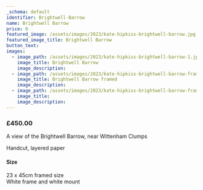 ```yaml
---
_schema: default
identifier: Brightwell-Barrow
name: Brightwell Barrow
price: 0
featured_image: /assets/images/2023/kate-hipkiss-brightwell-barrow.jpg
featured_image_title: Brightwell Barrow
button_text:
images:
  - image_path: /assets/images/2023/kate-hipkiss-brightwell-barrow-1.jpg
    image_title: Brightwell Barrow
    image_description:
  - image_path: /assets/images/2023/kate-hipkiss-brightwell-barrow-framed-ws.jpg
    image_title: Brightwell Barrow framed
    image_description:
  - image_path: /assets/images/2023/kate-hipkiss-brightwell-barrow-framed-side-view-ws.jpg
    image_title:
    image_description:
---
```

### **£450.00**

A view of the Brightwell Barrow, near Wittenham Clumps

Handcut, layered paper

#### Size

23 x 45cm framed size<br>White frame and white mount